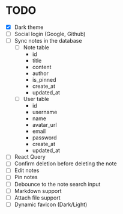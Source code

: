 
# TODO

- [x] Dark theme
- [ ] Social login (Google, Github)
- [ ] Sync notes in the database
  - [ ] Note table
    - id
    - title
    - content
    - author
    - is_pinned
    - create_at
    - updated_at
  - [ ] User table
    - id
    - username
    - name
    - avatar_url
    - email
    - password
    - create_at
    - updated_at
- [ ] React Query
- [ ] Confirm deletion before deleting the note
- [ ] Edit notes
- [ ] Pin notes
- [ ] Debounce to the note search input
- [ ] Markdown support
- [ ] Attach file support
- [ ] Dynamic favicon (Dark/Light)
